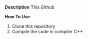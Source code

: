 **Description**
This Github 

**How To Use**
1. Clone this repository
2. Compile the code in compiler C++


